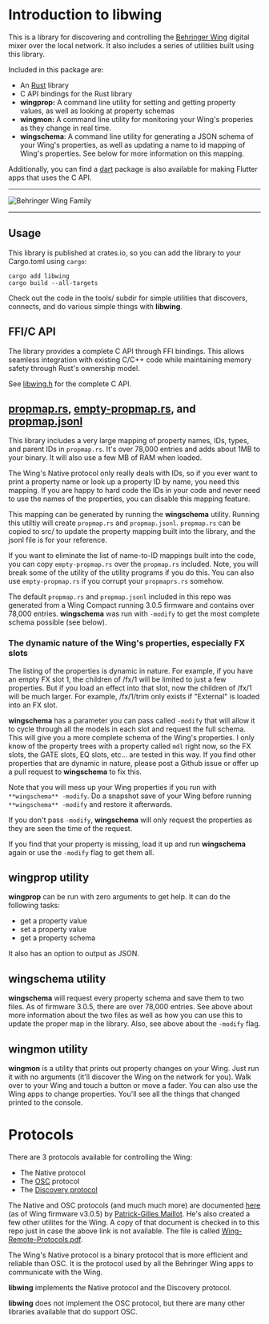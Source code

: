 # Introduction to libwing

This is a library for discovering and controlling the [Behringer
Wing](https://www.behringer.com/behringer/wing) digital mixer over the local
network. It also includes a series of utilities built using this library.

Included in this package are:

- An [Rust](https://rustlang.org) library
- C API bindings for the Rust library
- <b>wingprop:</b> A command line utility for setting and getting property values, as well as looking at property schemas
- <b>wingmon:</b> A command line utility for monitoring your Wing's properies as they change in real time.
- <b>wingschema</b>: A command line utility for generating a JSON schema of your
  Wing's properties, as well as updating a name to id mapping of Wing's
  properties. See below for more information on this mapping.

Additionally, you can find a [dart](https://dart.dev) package is also available for making Flutter apps that uses the C API.

-------

![Behringer Wing Family](wing.jpg)

-------

## Usage

This library is published at crates.io, so you can add the library to your Cargo.toml using `cargo`:
```
cargo add libwing
cargo build --all-targets
```

Check out the code in the tools/ subdir for simple utilities that discovers,
connects, and do various simple things with **libwing**.

## FFI/C API

The library provides a complete C API through FFI bindings. This allows
seamless integration with existing C/C++ code while maintaining memory safety
through Rust's ownership model.

See [libwing.h](libwing.h) for the complete C API.

## [propmap.rs](src/propmap.rs), [empty-propmap.rs](src/empty-propmap.rs), and [propmap.jsonl](propmap.jsonl)

This library includes a very large mapping of property names, IDs, types, and
parent IDs in `propmap.rs`. It's over 78,000 entries and adds about 1MB to your
binary. It will also use a few MB of RAM when loaded.

The Wing's Native protocol only really deals with IDs, so if you ever want to
print a property name or look up a property ID by name, you need this mapping.
If you are happy to hard code the IDs in your code and never need to use the
names of the properties, you can disable this mapping feature.

This mapping can be generated by running the **wingschema** utility. Running
this utiltiy will create `propmap.rs` and `propmap.jsonl`. `propmap.rs` can be
copied to src/ to update the property mapping built into the library, and the
jsonl file is for your reference.

If you want to eliminate the list of name-to-ID mappings built into the code,
you can copy `empty-propmap.rs` over the `propmap.rs` included. Note, you will
break some of the utility of the utility programs if you do this. You can also
use `empty-propmap.rs` if you corrupt your `propmaprs.rs` somehow.

The default `propmap.rs` and `propmap.jsonl` included in this repo was
generated from a Wing Compact running 3.0.5 firmware and contains over 78,000
entries. **wingschema** was run with `-modify` to get the most complete schema
possible (see below).

### The dynamic nature of the Wing's properties, especially FX slots

The listing of the properties is dynamic in nature. For example, if you
have an empty FX slot 1, the children of /fx/1 will be limited to just a few
properties. But if you load an effect into that slot, now the
children of /fx/1 will be much larger. For example, /fx/1/trim only exists if
"External" is loaded into an FX slot.

**wingschema** has a parameter you can pass called `-modify` that will allow it
to cycle through all the models in each slot and request the full schema. This
will give you a more complete schema of the Wing's properties. I only know of
the property trees with a property called `mdl` right now, so the FX slots, the
GATE slots, EQ slots, etc... are tested in this way. If you find other
properties that are dynamic in nature, please post a Github issue or offer up a
pull request to **wingschema** to fix this.

Note that you will mess up your Wing properties if you run with `**wingschema**
-modify`. Do a snapshot save of your Wing before running `**wingschema**
-modify` and restore it afterwards.

If you don't pass `-modify`, **wingschema** will only request the properties as
they are seen the time of the request.

If you find that your property is missing, load it up and run **wingschema**
again or use the `-modify` flag to get them all.


## wingprop utility

**wingprop** can be run with zero arguments to get help. It can do the following tasks:

- get a property value
- set a property value
- get a property schema

It also has an option to output as JSON.

## wingschema utility

**wingschema** will request every property schema and save them to two files.
As of firmware 3.0.5, there are over 78,000 entries. See above about more
information about the two files as well as how you can use this to update the
proper map in the library. Also, see above about the `-modify` flag.

## wingmon utility

**wingmon** is a utility that prints out property changes on your Wing. Just
run it with no arguments (it'll discover the Wing on the network for you). Walk
over to your Wing and touch a button or move a fader. You can also use the Wing
apps to change properties. You'll see all the things that changed printed to
the console.


# Protocols

There are 3 protocols available for controlling the Wing:

- The Native protocol
- The [OSC](https://en.wikipedia.org/wiki/Open_Sound_Control) protocol
- The [Discovery protocol](Discovery.md)

The Native and OSC protocols (and much much more) are documented
[here](https://cdn.mediavalet.com/aunsw/musictribe/mzolJdOzu0WZG59pX2LDkA/drJQVBUjakq76Xn2GcaT0Q/Original/WING%20Remote%20Protocols%20v3.0.5.pdf)
(as of Wing firmware v3.0.5) by [Patrick-Gilles Maillot](https://github.com/pmaillot). He's also created a few other utilites for the Wing.
A copy of that document is checked in to
this repo just in case the above link is not available. The file is called
[Wing-Remote-Protocols.pdf](Wing-Remote-Protocols.pdf).

The Wing's Native protocol is a binary protocol that is more efficient and reliable
than OSC. It is the protocol used by all the Behringer Wing apps to communicate
with the Wing.

**libwing** implements the Native protocol and the Discovery protocol.

**libwing** does not implement the OSC protocol, but there are many other
libraries available that do support OSC.

